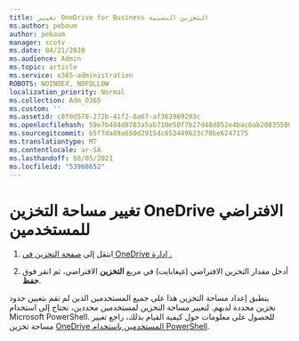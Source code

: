 ```yaml
---
title: تغيير OneDrive for Business التخزين النسبية
ms.author: pebaum
author: pebaum
manager: scotv
ms.date: 04/21/2020
ms.audience: Admin
ms.topic: article
ms.service: o365-administration
ROBOTS: NOINDEX, NOFOLLOW
localization_priority: Normal
ms.collection: Adm_O365
ms.custom: ''
ms.assetid: c8f0d578-272b-41f2-8a67-af363969203c
ms.openlocfilehash: 59e7b484d8783a5ab710e50f7b27d48d852e4bac6ab208355005671621461ce4
ms.sourcegitcommit: b5f7da89a650d2915dc652449623c78be6247175
ms.translationtype: MT
ms.contentlocale: ar-SA
ms.lasthandoff: 08/05/2021
ms.locfileid: "53968652"
---
```

# <a name="change-the-default-onedrive-storage-space-for-your-users"></a>تغيير مساحة التخزين OneDrive الافتراضي للمستخدمين

1. انتقل إلى [صفحة التخزين في OneDrive إدارة .](https://admin.onedrive.com/?v=StorageSettings)
    
2. أدخل مقدار التخزين الافتراضي (غيغابايت) في مربع **التخزين** الافتراضي، ثم انقر فوق **حفظ**.
    
ينطبق إعداد مساحة التخزين هذا على جميع المستخدمين الذين لم تقم بتعيين حدود تخزين محددة لديهم. لتغيير مساحة التخزين لمستخدمين محددين، تحتاج إلى استخدام Microsoft PowerShell. للحصول على معلومات حول كيفية القيام بذلك، راجع تغيير مساحة تخزين [OneDrive المستخدمين باستخدام PowerShell](https://go.microsoft.com/fwlink/?linkid=866402).
  

